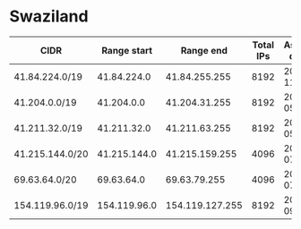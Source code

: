 # Swaziland

CIDR               | Range start     | Range end       | Total IPs  | Assign date | Owner
------------------ | --------------- | --------------- | ---------- | ----------- | -----
41.84.224.0/19     | 41.84.224.0     | 41.84.255.255   | 8192       | 2010-11-18  | 
41.204.0.0/19      | 41.204.0.0      | 41.204.31.255   | 8192       | 2006-05-19  | 
41.211.32.0/19     | 41.211.32.0     | 41.211.63.255   | 8192       | 2007-05-29  | 
41.215.144.0/20    | 41.215.144.0    | 41.215.159.255  | 4096       | 2008-07-21  | 
69.63.64.0/20      | 69.63.64.0      | 69.63.79.255    | 4096       | 2003-07-18  | 
154.119.96.0/19    | 154.119.96.0    | 154.119.127.255 | 8192       | 2014-09-01  | 
